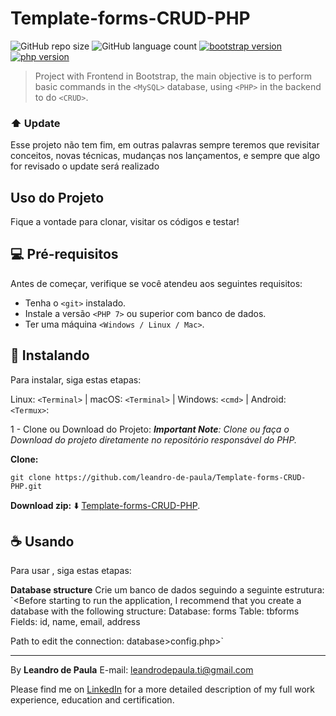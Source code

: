 # Template-forms-CRUD-PHP
![GitHub repo size](https://img.shields.io/github/repo-size/leandro-de-paula/ReviewedTodayInJS?style=for-the-badge)
![GitHub language count](https://img.shields.io/github/languages/count/leandro-de-paula/ReviewedTodayInJS?style=for-the-badge)
[![bootstrap version](https://img.shields.io/badge/bootstrap-vs%204.1.3-orange)](https://getbootstrap.com.br/)  
[![php version](https://img.shields.io/badge/php-vs%207.1.29-blue)](https://www.php.net/)   



> Project with Frontend in Bootstrap, the main objective is to perform basic commands in the `<MySQL>` database, using `<PHP>` in the backend to do `<CRUD>`.

### ⬆️ Update 

Esse projeto não tem fim, em outras palavras sempre teremos que revisitar conceitos, novas técnicas, mudanças nos lançamentos, e sempre que algo for revisado o update será realizado


## Uso do Projeto 
Fique a vontade para clonar, visitar os códigos e testar!

## 💻 Pré-requisitos

Antes de começar, verifique se você atendeu aos seguintes requisitos:
- Tenha o `<git>` instalado.
- Instale a versão `<PHP 7>` ou superior com banco de dados.
- Ter uma máquina `<Windows / Linux / Mac>`. 


## 🚀 Instalando <Template-forms-CRUD-PHP>

Para instalar,<Template-forms-CRUD-PHP> siga estas etapas:

Linux: `<Terminal>` | macOS: `<Terminal>` | Windows: `<cmd>` | Android: `<Termux>`:

1 - Clone ou Download do Projeto:
_**Important Note**: Clone ou faça o Download do projeto diretamente no repositório responsável do PHP._

**Clone:**

```
git clone https://github.com/leandro-de-paula/Template-forms-CRUD-PHP.git
``` 

**Download zip:** ⬇️
[Template-forms-CRUD-PHP](https://github.com/leandro-de-paula/Template-forms-CRUD-PHP/archive/main.zip). 


## ☕ Usando <Template-forms-CRUD-PHP>

Para usar <Template-forms-CRUD-PHP>, siga estas etapas:

**Database structure**
Crie um banco de dados seguindo a seguinte estrutura:
`<Before starting to run the application, I recommend that you create a database with the following structure:
Database: forms
Table: tbforms
Fields: id, name, email, address

Path to edit the connection:
database>config.php>`



---
By **Leandro de Paula**
E-mail: [leandrodepaula.ti@gmail.com](mailto:leandrodepaula.ti@gmail.com)

Please find me on [LinkedIn](https://www.linkedin.com/in/leandro-de-paula/) for a more detailed description of my full work experience, education and certification.

